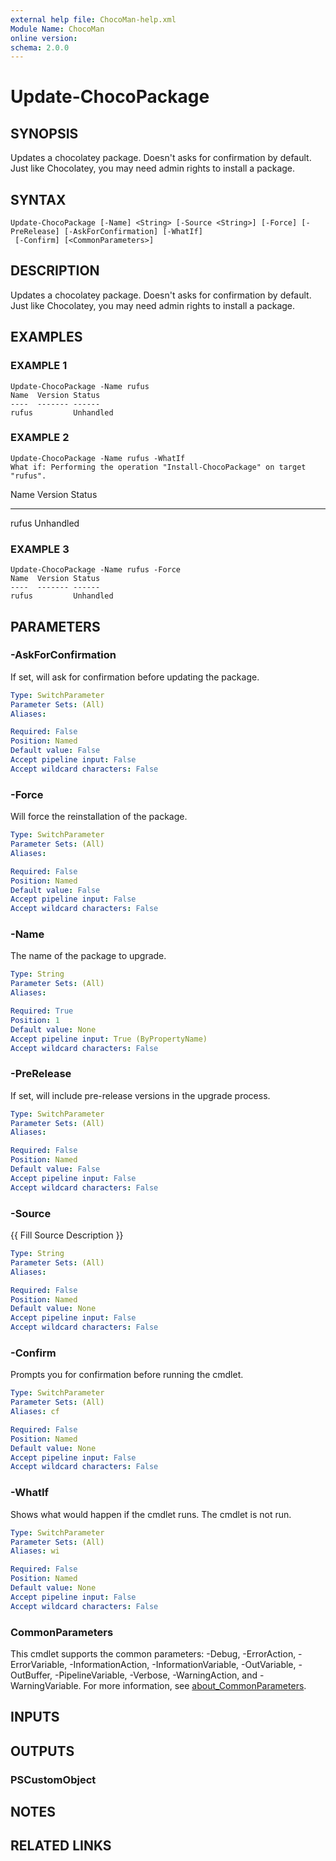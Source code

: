 ```yaml
---
external help file: ChocoMan-help.xml
Module Name: ChocoMan
online version:
schema: 2.0.0
---
```


# Update-ChocoPackage

## SYNOPSIS
Updates a chocolatey package.
Doesn't asks for confirmation by default.
Just like Chocolatey, you may need admin rights to install a package.

## SYNTAX

```
Update-ChocoPackage [-Name] <String> [-Source <String>] [-Force] [-PreRelease] [-AskForConfirmation] [-WhatIf]
 [-Confirm] [<CommonParameters>]
```

## DESCRIPTION
Updates a chocolatey package.
Doesn't asks for confirmation by default.
Just like Chocolatey, you may need admin rights to install a package.

## EXAMPLES

### EXAMPLE 1
```
Update-ChocoPackage -Name rufus
Name  Version Status
----  ------- ------
rufus         Unhandled
```

### EXAMPLE 2
```
Update-ChocoPackage -Name rufus -WhatIf
What if: Performing the operation "Install-ChocoPackage" on target "rufus".
```

Name  Version Status
----  ------- ------
rufus         Unhandled

### EXAMPLE 3
```
Update-ChocoPackage -Name rufus -Force
Name  Version Status
----  ------- ------
rufus         Unhandled
```

## PARAMETERS

### -AskForConfirmation
If set, will ask for confirmation before updating the package.

```yaml
Type: SwitchParameter
Parameter Sets: (All)
Aliases:

Required: False
Position: Named
Default value: False
Accept pipeline input: False
Accept wildcard characters: False
```

### -Force
Will force the reinstallation of the package.

```yaml
Type: SwitchParameter
Parameter Sets: (All)
Aliases:

Required: False
Position: Named
Default value: False
Accept pipeline input: False
Accept wildcard characters: False
```

### -Name
The name of the package to upgrade.

```yaml
Type: String
Parameter Sets: (All)
Aliases:

Required: True
Position: 1
Default value: None
Accept pipeline input: True (ByPropertyName)
Accept wildcard characters: False
```

### -PreRelease
If set, will include pre-release versions in the upgrade process.

```yaml
Type: SwitchParameter
Parameter Sets: (All)
Aliases:

Required: False
Position: Named
Default value: False
Accept pipeline input: False
Accept wildcard characters: False
```

### -Source
{{ Fill Source Description }}

```yaml
Type: String
Parameter Sets: (All)
Aliases:

Required: False
Position: Named
Default value: None
Accept pipeline input: False
Accept wildcard characters: False
```

### -Confirm
Prompts you for confirmation before running the cmdlet.

```yaml
Type: SwitchParameter
Parameter Sets: (All)
Aliases: cf

Required: False
Position: Named
Default value: None
Accept pipeline input: False
Accept wildcard characters: False
```

### -WhatIf
Shows what would happen if the cmdlet runs.
The cmdlet is not run.

```yaml
Type: SwitchParameter
Parameter Sets: (All)
Aliases: wi

Required: False
Position: Named
Default value: None
Accept pipeline input: False
Accept wildcard characters: False
```

### CommonParameters
This cmdlet supports the common parameters: -Debug, -ErrorAction, -ErrorVariable, -InformationAction, -InformationVariable, -OutVariable, -OutBuffer, -PipelineVariable, -Verbose, -WarningAction, and -WarningVariable. For more information, see [about_CommonParameters](http://go.microsoft.com/fwlink/?LinkID=113216).

## INPUTS

## OUTPUTS

### PSCustomObject
## NOTES

## RELATED LINKS

